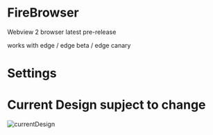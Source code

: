 # FireBrowser
Webview 2 browser latest pre-release 

works with edge / edge beta / edge canary

# Settings



# Current Design supject to change
![currentDesign](https://user-images.githubusercontent.com/53493418/134950100-a6ed3ab5-f10f-4cf0-aad0-5eac9d105c78.png)
